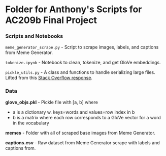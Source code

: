 # Folder for Anthony's Scripts for AC209b Final Project

### Scripts and Notebooks

`meme_generator_scrape.py` - Script to scrape images, labels, and captions from Meme Generator.

`tokenize.ipynb` - Notebook to clean, tokenize, and get GloVe embeddings.

`pickle_utils.py` - A class and functions to handle serializing large files. Lifted from this [Stack Overflow response](https://stackoverflow.com/questions/31468117/python-3-can-pickle-handle-byte-objects-larger-than-4gb).

### Data

**glove_objs.pkl** - Pickle file with [a, b] where 
- a is a dictionary w. keys=words and values=row index in b
- b is a matrix where each row corresponds to a GloVe vector for a word in the vocabulary

**memes** - Folder with all of scraped base images from Meme Generator.

**captions.csv** - Raw dataset from Meme Generator scrape with labels and captions from.

